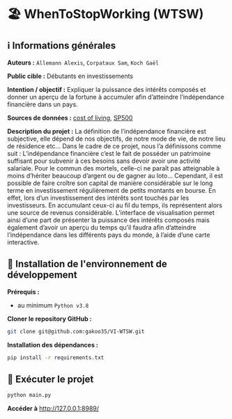 # :beach_umbrella: WhenToStopWorking (WTSW)

## :information_source: Informations générales

**Auteurs :** `Allemann Alexis`, `Corpataux Sam`, `Koch Gaël`

**Public cible :** Débutants en investissements

**Intention / objectif :** Expliquer la puissance des intérêts composés et donner un aperçu de la fortune à accumuler afin d’atteindre l’indépendance financière dans un pays.

**Sources de données :** [cost of living](https://www.kaggle.com/datasets/ankanhore545/cost-of-living-index-2022), [SP500](https://www.kaggle.com/datasets/camnugent/sandp500)

**Description du projet :** La définition de l’indépendance financière est subjective, elle dépend de nos objectifs, de notre mode de vie, de notre lieu de résidence etc... Dans le cadre de ce projet, nous l’a définissons comme suit : L’indépendance financière c’est le fait de posséder un patrimoine suffisant pour subvenir à ces besoins sans devoir avoir une activité salariale. Pour le commun des mortels, celle-ci ne paraît pas atteignable à moins d’hériter beaucoup d’argent ou de gagner au loto… Cependant, il est possible de faire croître son capital de manière considérable sur le long terme en investissement régulièrement de petits montants en bourse. En effet, lors d’un investissement des intérêts sont touchés par les investisseurs. En accumulant ceux-ci au fil du temps, ils représentent alors une source de revenus considérable. L’interface de visualisation permet ainsi d’une part de présenter la puissance des intérêts composés mais également d’avoir un aperçu du temps qu’il faudra afin d’atteindre l’indépendance dans les différents pays du monde, à l’aide d’une carte interactive.

## :runner: Installation de l'environnement de développement

**Prérequis :** 

- au minimum `Python v3.8`

**Cloner le repository GitHub :** 

```bash
git clone git@github.com:gakoo35/VI-WTSW.git
```

**Installation des dépendances :**

```bash
pip install -r requirements.txt
```

## :rocket: Exécuter le projet

```bash
python main.py
```

**Accéder à** http://127.0.0.1:8989/
